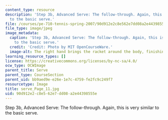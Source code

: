 ```yaml
---
content_type: resource
description: 'Step 3b, Advanced Serve: The follow-through. Again, this is very similar
  to the basic serve.'
file: /courses/pe-710-tennis-spring-2007/90d912e2c8e562e7dd08a2e44398555e_serve_Page_11.jpg
file_type: image/jpeg
image_metadata:
  caption: 'Step 3b, Advanced Serve: The follow-through. Again, this is very similar
    to the basic serve.'
  credit: 'Credit: Photo by MIT OpenCourseWare.'
  image-alt: The right hand brings the racket around the body, finishing the motion.
learning_resource_types: []
license: https://creativecommons.org/licenses/by-nc-sa/4.0/
ocw_type: OCWImage
parent_title: Serve
parent_type: CourseSection
parent_uid: bb9aed9e-e26e-1e7c-4759-fe2fc9c249f7
resourcetype: Image
title: serve_Page_11.jpg
uid: 90d912e2-c8e5-62e7-dd08-a2e44398555e
---
```

Step 3b, Advanced Serve: The follow-through. Again, this is very similar to the basic serve.